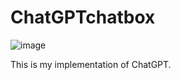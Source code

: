 # ChatGPTchatbox

![image](https://github.com/lunick8483/ChatGPTchatbox/assets/61297855/059cb343-d666-4a09-9e4f-f70828e98caf)


This is my implementation of ChatGPT.
